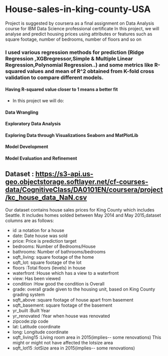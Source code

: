 # House-sales-in-king-county-USA
Project is suggested by coursera as a final assignment on Data Analysis course for IBM Data Science professional certificate 
In this project, we will analyse and predict housing prices using attributes or features such as square footage, number of bedrooms, number of floors and so on 
### I used various regression methods for prediction (Ridge Regression ,XGBregressor,Simple & Multiple Linear Regression,Polynomial Regression..) and some metrics like R-squared values and mean of R^2 obtained from K-fold cross validation to compare different models.
#### Having R-squared value closer to 1 means a better fit
- In this project we will do:

#### Data Wrangling
#### Exploratory Data Analysis
#### Exploring Data through Visualizations Seaborn and MatPlotLib
#### Model Development
#### Model Evaluation and Refinement
## Dataset : https://s3-api.us-geo.objectstorage.softlayer.net/cf-courses-data/CognitiveClass/DA0101EN/coursera/project/kc_house_data_NaN.csv
Our dataset contains house sales prices for King County which includes Seattle.
It includes homes solded between May 2014 and May 2015,dataset columns are as follows:

* id :a notation for a house
* date: Date house was sold
* price: Price is prediction target
* bedrooms: Number of Bedrooms/House
* bathrooms: Number of bathrooms/bedrooms
* sqft_living: square footage of the home
* sqft_lot: square footage of the lot
* floors :Total floors (levels) in house
* waterfront :House which has a view to a waterfront
* view: Has been viewed
* condition :How good the condition is Overall
* grade: overall grade given to the housing unit, based on King County grading system
* sqft_above :square footage of house apart from basement
* sqft_basement: square footage of the basement
* yr_built :Built Year
* yr_renovated :Year when house was renovated
* zipcode:zip code
* lat: Latitude coordinate
* long: Longitude coordinate
* sqft_living15 :Living room area in 2015(implies-- some renovations) This might or might not have affected the lotsize area
* sqft_lot15 :lotSize area in 2015(implies-- some renovations)




